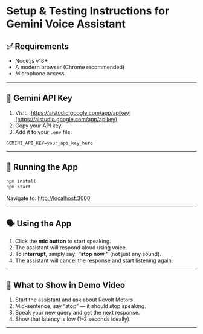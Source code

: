 # Setup & Testing Instructions for Gemini Voice Assistant

## ✅ Requirements

- Node.js v18+
- A modern browser (Chrome recommended)
- Microphone access

---

## 🔑 Gemini API Key

1. Visit: [https://aistudio.google.com/app/apikey](https://aistudio.google.com/app/apikey)
2. Copy your API key.
3. Add it to your `.env` file:

```env
GEMINI_API_KEY=your_api_key_here
```

---

## 🚀 Running the App

```bash
npm install
npm start
```

Navigate to: [http://localhost:3000](http://localhost:3000)

---

## 🗣️ Using the App

1. Click the **mic button** to start speaking.
2. The assistant will respond aloud using voice.
3. To **interrupt**, simply say: **“stop now ”** (not just any sound).
4. The assistant will cancel the response and start listening again.
---

## 🎥 What to Show in Demo Video

1. Start the assistant and ask about Revolt Motors.
2. Mid-sentence, say “stop” — it should stop speaking.
3. Speak your new query and get the next response.
4. Show that latency is low (1–2 seconds ideally).

---
